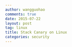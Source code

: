 ```yaml
---
author: wangguohao
comments: true
date: 2015-07-22
layout: post
tag: linux
title: Stack Canary on Linux
categories: security
---
```

